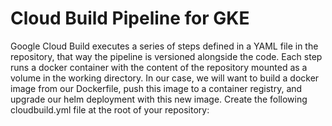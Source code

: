 # Cloud Build Pipeline for GKE

Google Cloud Build executes a series of steps defined in a YAML file in the repository, that way the pipeline is versioned alongside the code. Each step runs a docker container with the content of the repository mounted as a volume in the working directory. In our case, we will want to build a docker image from our Dockerfile, push this image to a container registry, and upgrade our helm deployment with this new image. Create the following cloudbuild.yml file at the root of your repository:
